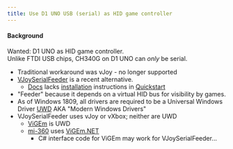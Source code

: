 ```yaml
---
title: Use D1 UNO USB (serial) as HID game controller
---
```


#### Background
Wanted: D1 UNO as HID game controller.  
Unlike FTDI USB chips, CH340G on D1 UNO can *only* be serial.
* Traditional workaround was vJoy - no longer supported
* [VJoySerialFeeder](https://github.com/Cleric-K/vJoySerialFeeder) is a recent alternative.
  * [Docs](https://github.com/Cleric-K/vJoySerialFeeder/tree/master/Docs) lacks [installation](vJoySFinstall) instructions in [Quickstart](https://github.com/Cleric-K/vJoySerialFeeder/blob/master/Docs/Quickstart.md)
* "Feeder" because it depends on a virtual HID bus for visibility by games.
* As of Windows 1809, all drivers are required to be a Universal Windows Driver [UWD](https://docs.microsoft.com/en-us/windows-hardware/drivers/download-the-wdk)
AKA "Modern Windows Drivers"
* VJoySerialFeeder uses vJoy or vXbox; neither are UWD
  * [ViGEm](https://github.com/ViGEm) is UWD
  * [mi-360](https://github.com/dancol90/mi-360) uses [ViGEm.NET](https://github.com/ViGEm/ViGEm.NET)
    * C# interface code for ViGEm may work for VJoySerialFeeder...
